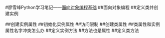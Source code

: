 #廖雪峰Python学习笔记——[面向对象编程基础](http://www.imooc.com/learn/317)
##面向对象编程
##定义类并创建实例






##创建实例属性
##初始化实例属性
##访问限制
##创建类属性
##类属性和实例属性名字冲突怎么办
##定义实例方法
##方法也是属性
##定义类方法